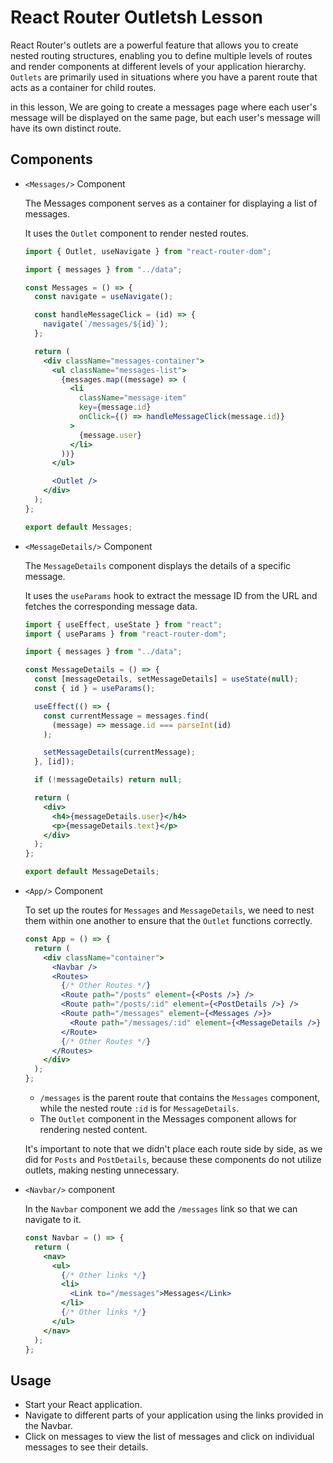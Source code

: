 # React Router Outletsh Lesson

React Router's outlets are a powerful feature that allows you to create nested routing structures, enabling you to define multiple levels of routes and render components at different levels of your application hierarchy. `Outlets` are primarily used in situations where you have a parent route that acts as a container for child routes.

in this lesson, We are going to create a messages page where each user's message will be displayed on the same page, but each user's message will have its own distinct route.

## Components

- `<Messages/>` Component

  The Messages component serves as a container for displaying a list of messages.

  It uses the `Outlet` component to render nested routes.

  ```jsx
  import { Outlet, useNavigate } from "react-router-dom";

  import { messages } from "../data";

  const Messages = () => {
    const navigate = useNavigate();

    const handleMessageClick = (id) => {
      navigate(`/messages/${id}`);
    };

    return (
      <div className="messages-container">
        <ul className="messages-list">
          {messages.map((message) => (
            <li
              className="message-item"
              key={message.id}
              onClick={() => handleMessageClick(message.id)}
            >
              {message.user}
            </li>
          ))}
        </ul>

        <Outlet />
      </div>
    );
  };

  export default Messages;
  ```

- `<MessageDetails/>` Component

  The `MessageDetails` component displays the details of a specific message.

  It uses the `useParams` hook to extract the message ID from the URL and fetches the corresponding message data.

  ```jsx
  import { useEffect, useState } from "react";
  import { useParams } from "react-router-dom";

  import { messages } from "../data";

  const MessageDetails = () => {
    const [messageDetails, setMessageDetails] = useState(null);
    const { id } = useParams();

    useEffect(() => {
      const currentMessage = messages.find(
        (message) => message.id === parseInt(id)
      );

      setMessageDetails(currentMessage);
    }, [id]);

    if (!messageDetails) return null;

    return (
      <div>
        <h4>{messageDetails.user}</h4>
        <p>{messageDetails.text}</p>
      </div>
    );
  };

  export default MessageDetails;
  ```

- `<App/>` Component

  To set up the routes for `Messages` and `MessageDetails`, we need to nest them within one another to ensure that the `Outlet` functions correctly.

  ```jsx
  const App = () => {
    return (
      <div className="container">
        <Navbar />
        <Routes>
          {/* Other Routes */}
          <Route path="/posts" element={<Posts />} />
          <Route path="/posts/:id" element={<PostDetails />} />
          <Route path="/messages" element={<Messages />}>
            <Route path="/messages/:id" element={<MessageDetails />} />
          </Route>
          {/* Other Routes */}
        </Routes>
      </div>
    );
  };
  ```

  - `/messages` is the parent route that contains the `Messages` component, while the nested route `:id` is for `MessageDetails`.
  - The `Outlet` component in the Messages component allows for rendering nested content.

  It's important to note that we didn't place each route side by side, as we did for `Posts` and `PostDetails`, because these components do not utilize outlets, making nesting unnecessary.

- `<Navbar/>` component

  In the `Navbar` component we add the `/messages` link so that we can navigate to it.

  ```jsx
  const Navbar = () => {
    return (
      <nav>
        <ul>
          {/* Other links */}
          <li>
            <Link to="/messages">Messages</Link>
          </li>
          {/* Other links */}
        </ul>
      </nav>
    );
  };
  ```

## Usage

- Start your React application.
- Navigate to different parts of your application using the links provided in the Navbar.
- Click on messages to view the list of messages and click on individual messages to see their details.
